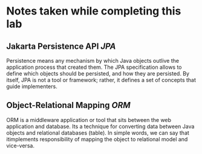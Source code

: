 # Notes taken while completing this lab


## Jakarta Persistence API *JPA*

Persistence means any mechanism by which Java objects outlive the application process that created them.
The JPA specification allows to define which objects should be persisted, and how they are persisted.
By itself, JPA is not a tool or framework; rather, it defines a set of concepts that guide implementers.


## Object-Relational Mapping *ORM*

ORM is a middleware application or tool that sits between the web application and database. 
Its a technique for converting data between Java objects and relational databases (table). 
In simple words, we can say that itimplements responsibility of mapping the object to relational model and vice-versa.